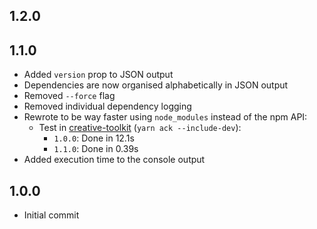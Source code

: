 ## 1.2.0

## 1.1.0

- Added `version` prop to JSON output
- Dependencies are now organised alphabetically in JSON output
- Removed `--force` flag
- Removed individual dependency logging
- Rewrote to be way faster using `node_modules` instead of the npm API:
  - Test in [creative-toolkit](https://github.com/paperdave/creative-toolkit) (`yarn ack --include-dev`):
    - `1.0.0`: Done in 12.1s
    - `1.1.0`: Done in 0.39s
- Added execution time to the console output

## 1.0.0

- Initial commit
